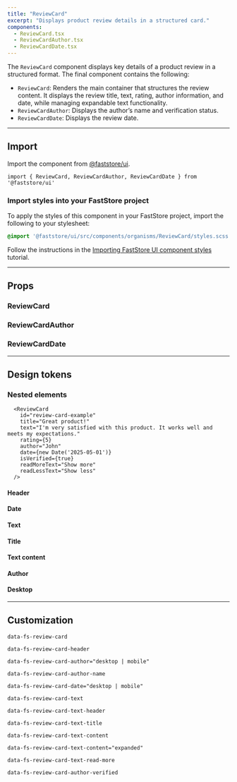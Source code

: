```yaml
---
title: "ReviewCard"
excerpt: "Displays product review details in a structured card."
components:
  - ReviewCard.tsx
  - ReviewCardAuthor.tsx
  - ReviewCardDate.tsx
---
```


The `ReviewCard` component displays key details of a product review in a structured format. The final component contains the following:

- `ReviewCard`: Renders the main container that structures the review content. It displays the review title, text, rating, author information, and date, while managing expandable text functionality.
- `ReviewCardAuthor`: Displays the author’s name and verification status.
- `ReviewCardDate`: Displays the review date.

---
## Import

Import the component from [@faststore/ui](https://developers.vtex.com/docs/guides/faststore/components-index).

```tsx
import { ReviewCard, ReviewCardAuthor, ReviewCardDate } from '@faststore/ui'
```

### Import styles into your FastStore project

To apply the styles of this component in your FastStore project, import the following to your stylesheet:

```scss
@import '@faststore/ui/src/components/organisms/ReviewCard/styles.scss';

```

Follow the instructions in the [Importing FastStore UI component styles](https://developers.vtex.com/docs/guides/faststore/using-themes-importing-ui-components-styles) tutorial.

---
## Props

### ReviewCard

<ComponentPropsSection component="ReviewCard" />

### ReviewCardAuthor

<ComponentPropsSection component="ReviewCardAuthor" />

### ReviewCardDate

<ComponentPropsSection component="ReviewCardDate" />

---

## Design tokens

<TokenTable>
  <TokenRow
    token="--fs-review-card-border-color"
    value="var(--fs-border-color-light)"
    isColor
  />
  <TokenRow
    token="--fs-review-card-border-width"
    value="var(--fs-border-width)"
  />
  <TokenRow
    token="--fs-review-card-padding-mobile"
    value="1.25rem 0"
  />
  <TokenRow
    token="--fs-review-card-gap-mobile"
    value="var(--fs-grid-gap-0)"
  />
</TokenTable>

### Nested elements

<OverviewSection>
  <ReviewCard
    id="review-card-example"
    title="Great product!"
    text="I'm very satisfied with this product. It works well and meets my expectations."
    rating={5}
    author="John"
    date={new Date('2025-05-01')}
    isVerified={true}
    readMoreText="Show more"
    readLessText="Show less"
  />
</OverviewSection>

```tsx
  <ReviewCard
    id="review-card-example"
    title="Great product!"
    text="I'm very satisfied with this product. It works well and meets my expectations."
    rating={5}
    author="John"
    date={new Date('2025-05-01')}
    isVerified={true}
    readMoreText="Show more"
    readLessText="Show less"
  />
```
#### Header

<TokenTable>
  <TokenRow
    token="--fs-review-card-header-width-desktop"
    value="7rem"
  />
  <TokenRow
    token="--fs-review-card-header-gap"
    value="var(--fs-grid-gap-0)"
  />
</TokenTable>

#### Date

<TokenTable>
  <TokenRow
    token="--fs-review-card-date-color"
    value="var(--fs-color-text-light)"
    isColor
  />
  <TokenRow
    token="--fs-review-card-date-font-size"
    value="var(--fs-text-size-0)"
  />
  <TokenRow
    token="--fs-review-card-date-line-height"
    value="var(--fs-text-size-base)"
  />
  <TokenRow
    token="--fs-review-card-date-font-weight"
    value="var(--fs-text-weight-regular)"
  />
</TokenTable>

#### Text

<TokenTable>
  <TokenRow
    token="--fs-review-card-text-gap"
    value="var(--fs-spacing-0)"
  />
</TokenTable>

#### Title

<TokenTable>
  <TokenRow
    token="--fs-review-card-title-color"
    value="var(--fs-color-text)"
    isColor
  />
  <TokenRow
    token="--fs-review-card-title-font-size"
    value="var(--fs-text-size-2)"
  />
  <TokenRow
    token="--fs-review-card-title-font-weight"
    value="var(--fs-text-weight-medium)"
  />
  <TokenRow
    token="--fs-review-card-title-line-height"
    value="1.5"
  />
</TokenTable>

#### Text content

<TokenTable>
  <TokenRow
    token="--fs-review-card-text-content-color"
    value="var(--fs-color-text)"
    isColor
  />
  <TokenRow
    token="--fs-review-card-text-content-font-size"
    value="var(--fs-text-size-1)"
  />
  <TokenRow
    token="--fs-review-card-text-content-font-weight"
    value="var(--fs-text-weight-regular)"
  />
  <TokenRow
    token="--fs-review-card-text-content-line-height"
    value="1.5"
  />
</TokenTable>

#### Author

<TokenTable>
  <TokenRow
    token="--fs-review-card-author-gap"
    value="var(--fs-spacing-1)"
  />
  <TokenRow
    token="--fs-review-card-author-color"
    value="var(--fs-color-success-text)"
    isColor
  />
  <TokenRow
    token="--fs-review-card-author-font-size"
    value="var(--fs-text-size-0)"
  />
  <TokenRow
    token="--fs-review-card-author-font-weight"
    value="var(--fs-text-weight-regular)"
  />
  <TokenRow
    token="--fs-review-card-author-line-height"
    value="1.33"
  />
</TokenTable>

#### Desktop

<TokenTable>
  <TokenRow
    token="--fs-review-card-padding-desktop"
    value="var(--fs-spacing-3) 0 1.25rem"
  />
  <TokenRow
    token="--fs-review-card-gap-desktop"
    value="50px"
  />
</TokenTable>

---

## Customization

`data-fs-review-card`

`data-fs-review-card-header`

`data-fs-review-card-author="desktop | mobile"`

`data-fs-review-card-author-name`

`data-fs-review-card-date="desktop | mobile"`

`data-fs-review-card-text`

`data-fs-review-card-text-header`

`data-fs-review-card-text-title`

`data-fs-review-card-text-content`

`data-fs-review-card-text-content="expanded"`

`data-fs-review-card-text-read-more`

`data-fs-review-card-author-verified`
